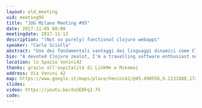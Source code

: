 ```yaml
---
layout: old_meeting
uid: meeting95
title: "JUG Milano Meeting #95"
date: 2017-11-05 00:00
meetingdate: 2017-11-13
description: "(Not so purely) functional clojure webapps"
speaker: "Carlo Sciolla"
abstract: "Uno dei fondamentali vantaggi dei linguaggi dinamici come Clojure e' quello del rapido round trip per il developer, che non deve aspettare compilatori o VM bootstrap per aggiornare il codice in esecuzione di un'applicazione. In questo show-and-tell andremo a costruire una webapp usando Clojure[Script], esplorando i vari costrutti del linguaggio e analizzando pro e contro (quali?) di questo linguaggio funzionale sulla cara vecchia JVM"
bio: "A devoted Clojure zealot, I'm a travelling software enthusiast now settled in Amsterdam, the Netherlands. Have had the coder / architect / CTO / event organizer hats in different contexts and markets, I now work in logistics as a clojure developer and devops, making the logistic world a better place. I also help organizing the Dutch Clojure Days, one of the major clojure conferences in Europe, and am hosting a 100-long streak (and counting) of clojure meetups at @amsclj"
location: lo Spazio Venini42
thanks: grazie all'ospitalità di LinkMe e Mikamai
address: Via Venini 42
map: https://www.google.it/maps/place/Venini42/@45.490556,9.2131888,17z/data=!3m1!4b1!4m5!3m4!1s0x4786c6de20e6362f:0xc95afb6f555f4ed6!8m2!3d45.490556!4d9.2153775
slides: 
video: https://youtu.be/dxGEBFq1-7k
code: 
---
```

